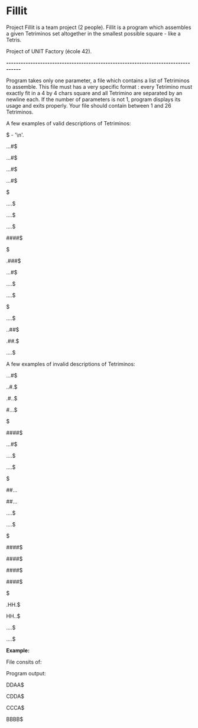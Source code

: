 # Fillit

Project Fillit is a team project (2 people). Fillit is a program which assembles a given Tetriminos set altogether in the smallest possible square - like a Tetris. 

Project of UNIT Factory (école 42).

__----------------------------------------------------------------------------------__

Program takes only one parameter, a file which contains a list of Tetriminos to assemble. This file must has a very specific format : every Tetrimino must exactly fit in a 4 by 4 chars square and all Tetrimino are separated by an newline each.
If the number of parameters is not 1, program displays its usage and exits properly. Your file should contain between 1 and 26 Tetriminos.

A few examples of valid descriptions of Tetriminos:

$ - '\n'.

...#$

...#$

...#$

...#$

$

....$

....$

....$

####$

$

.###$

...#$

....$

....$

$

....$

..##$

.##.$

....$


A few examples of invalid descriptions of Tetriminos:


...#$

..#.$

.#..$

#...$

$

####$

...#$

....$ 

....$

$

##...

##...

....$

....$

$

####$

####$

####$

####$

$

.HH.$

HH..$

....$

....$

__Example:__

File consits of:


Program output:

DDAA$

CDDA$

CCCA$

BBBB$

